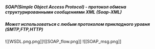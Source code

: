 ##### __SOAP(Simple Object Access Protocol)__ - протокол обмена структурированными сообщениями XML (Soap-XML)

##### Может использоваться с любым протоколом прикладного уровня (SMTP,FTP,HTTP)


![[WSDL.png.png]]![[SOAP_flow.png]]
![[SOAP_msg.png]]